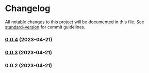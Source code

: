 # Changelog

All notable changes to this project will be documented in this file. See [standard-version](https://github.com/conventional-changelog/standard-version) for commit guidelines.

### [0.0.4](https://github.com/mvc-labs/metaid-js/compare/v0.0.3...v0.0.4) (2023-04-21)

### [0.0.3](https://github.com/mvc-labs/metaid-js/compare/v0.0.2...v0.0.3) (2023-04-21)

### 0.0.2 (2023-04-21)
